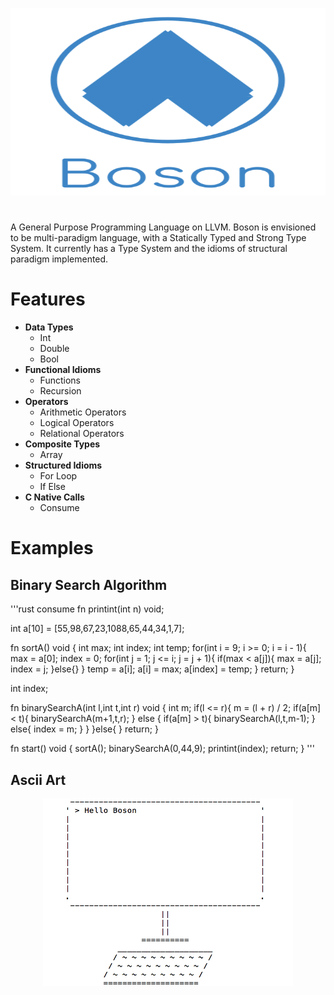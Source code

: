 <p align="center">
  <img  height="300" width="700" src="https://github.com/JagratPatkar/Boson/blob/main/img/Boson%20Logo.svg"/>
</p>



#
A General Purpose Programming Language on LLVM. Boson is envisioned to be multi-paradigm
language, with a Statically Typed and Strong Type System. It currently has a Type System 
and the idioms of structural paradigm implemented.




# Features

* __Data Types__
  * Int
  * Double
  * Bool
* __Functional Idioms__
   * Functions 
   * Recursion
* __Operators__
  * Arithmetic Operators
  * Logical Operators
  * Relational Operators
* __Composite Types__
  * Array
* __Structured Idioms__
  * For Loop
  * If Else
* __C Native Calls__
  * Consume

# Examples 



## Binary Search Algorithm

'''rust
consume fn printint(int n) void;


int a[10] = [55,98,67,23,1088,65,44,34,1,7];

fn sortA() void {
    int max;
    int index;
    int temp;
    for(int i = 9; i >= 0; i = i - 1){
        max = a[0];
        index = 0;
        for(int j = 1; j <= i; j = j + 1){
            if(max < a[j]){
                max = a[j];
                index = j;
            }else{}
        }
        temp = a[i];
        a[i] = max;
        a[index] = temp;
    }
    return;
}

int index;

fn binarySearchA(int l,int t,int r) void {
    int m;
    if(l <= r){
        m = (l + r) / 2;
        if(a[m] < t){  binarySearchA(m+1,t,r);  }
        else {
            if(a[m] > t){  binarySearchA(l,t,m-1);  }
            else{ index = m; }
        }
    }else{ }
    return;
}

fn start() void {
    sortA();
    binarySearchA(0,44,9);
    printint(index);
    return;
}
'''


## Ascii Art

<p align="center">
  <img  height="300" width="400" src="https://github.com/JagratPatkar/Boson/blob/main/img/asciiart.png"/>
</p>
